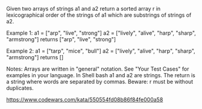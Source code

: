 Given two arrays of strings a1 and a2 return a sorted array r
in lexicographical order of the strings of a1 which are substrings of strings of a2.

Example 1:
a1 = ["arp", "live", "strong"]
a2 = ["lively", "alive", "harp", "sharp", "armstrong"]
returns ["arp", "live", "strong"]

Example 2:
a1 = ["tarp", "mice", "bull"]
a2 = ["lively", "alive", "harp", "sharp", "armstrong"]
returns []

Notes:
Arrays are written in "general" notation. See "Your Test Cases" for examples in your language.
In Shell bash a1 and a2 are strings. The return is a string where words are separated by commas.
Beware: r must be without duplicates.

https://www.codewars.com/kata/550554fd08b86f84fe000a58
